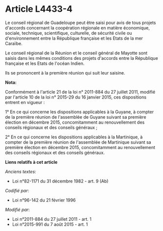# Article L4433-4

Le conseil régional de Guadeloupe peut être saisi pour avis de tous projets d'accords concernant la coopération régionale en
matière économique, sociale, technique, scientifique, culturelle, de sécurité civile ou d'environnement entre la République
française et les Etats de la mer Caraïbe.

Le conseil régional de la Réunion et le conseil général de Mayotte sont saisis dans les mêmes conditions des projets
d'accords entre la République française et les Etats de l'océan Indien.

Ils se prononcent à la première réunion qui suit leur saisine.

**Nota:**

Conformément à l'article 21 de la loi n° 2011-884 du 27 juillet 2011, modifié par l'article 10 de la loi n° 2015-29 du 16
janvier 2015, ces dispositions entrent en vigueur :

1° En ce qui concerne les dispositions applicables à la Guyane, à compter de la première réunion de l'assemblée de Guyane
suivant sa première élection en décembre 2015, concomitamment au renouvellement des conseils régionaux et des conseils
généraux ;

2° En ce qui concerne les dispositions applicables à la Martinique, à compter de la première réunion de l'assemblée de
Martinique suivant sa première élection en décembre 2015, concomitamment au renouvellement des conseils régionaux et des
conseils généraux.

**Liens relatifs à cet article**

_Anciens textes_:

  - Loi n°82-1171 du 31 décembre 1982 - art. 9 (Ab)

_Codifié par_:

  - Loi n°96-142 du 21 février 1996

_Modifié par_:

  - Loi n°2011-884 du 27 juillet 2011 - art. 1
  - Loi n°2015-991 du 7 août 2015 - art. 1
